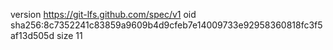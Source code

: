 version https://git-lfs.github.com/spec/v1
oid sha256:8c7352241c83859a9609b4d9cfeb7e14009733e92958360818fc3f5af13d505d
size 11

